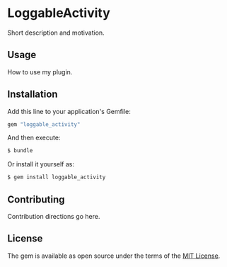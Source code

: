 # LoggableActivity
Short description and motivation.

## Usage
How to use my plugin.

## Installation
Add this line to your application's Gemfile:

```ruby
gem "loggable_activity"
```

And then execute:
```bash
$ bundle
```

Or install it yourself as:
```bash
$ gem install loggable_activity
```

## Contributing
Contribution directions go here.

## License
The gem is available as open source under the terms of the [MIT License](https://opensource.org/licenses/MIT).
